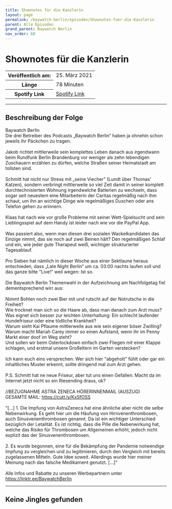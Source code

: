 ```yaml
---
title: Shownotes für die Kanzlerin
layout: page
permalink: /baywatch-berlin/episoden/Shownotes-fuer-die-Kanzlerin
parent: Alle Episoden
grand_parent: Baywatch Berlin
nav_order: 68
---
```


# Shownotes für die Kanzlerin
<table class="resp-table dcf-table dcf-table-responsive dcf-table-bordered dcf-table-striped dcf-w-100%">
                    <tbody>
                        <tr>
                            <th scope="row">Veröffentlich am:</th>
                            <td data-label="Veröffentlich am:">25. März 2021</td>
                        </tr>
                        <tr>
                            <th scope="row">Länge </th>
                            <td data-label="Länge ">78 Minuten</td>
                        </tr><tr>
                                <th scope="row">Spotify Link</th>
                                <td data-label="Spotify Link"><a href="https://open.spotify.com/episode/1IQUL3WiJYVvFcYgvJFe8I">Spotify Link</a></td>
                            </tr></tbody>
                </table>

***

## Beschreibung der Folge

<div>
Baywatch Berlin <br> Die drei Betreiber des Podcasts „Baywatch Berlin“ haben ja ohnehin schon jeweils ihr Päckchen zu tragen.  <br>  <br> Jakob richtet mittlerweile sein komplettes Leben danach aus irgendwann beim Rundfunk Berlin Brandenburg vor weniger als zehn lebendigen Zuschauern erzählen zu dürfen, welche Straßen seiner Heimatstadt am tollsten sind.  <br>  <br> Schmitt hat nicht nur Stress mit „seine Viecher" (Lundt über Thomas' Katzen), sondern verbringt mittlerweile so viel Zeit damit in seiner komplett durchtechnisierten Wohnung irgendwelche Batterien zu wechseln, dass sogar seit neuestem eine Mitarbeiterin der Caritas regelmäßig nach ihm schaut, um ihn an wichtige Dinge wie regelmäßiges Duschen oder ans Telefon gehen zu erinnern.  <br>  <br> Klaas hat nach wie vor große Probleme mit seiner Wett-Spielsucht und sein Lieblingsspiel auf dem Handy ist leider nach wie vor die PayPal App.  <br>  <br> Was passiert also, wenn man diesen drei sozialen Wackelkandidaten das Einzige nimmt, das sie noch auf zwei Beinen hält? Den regelmäßigen Schlaf und ein, wie jeder gute Therapeut weiß, wichtiger strukturierter Tagesablauf.  <br>  <br> Pro Sieben hat nämlich in dieser Woche aus einer Sektlaune heraus entschieden, dass „Late Night Berlin“ um ca. 03:00 nachts laufen soll und das ganze bitte "Live!" weil wegen: Ist so. <br>  <br> Die Baywatch Berlin Themenwahl in der Aufzeichnung am Nachfolgetag fiel dementsprechend wirr aus: <br>  <br> Nimmt Bohlen noch zwei Bier mit und rutscht auf der Notrutsche in die Freiheit?  <br> Wie trocknet man sich so die Haare ab, dass man danach zum Arzt muss?  <br> Was eignet sich besser zur leichten Unterhaltung: Ein schlecht laufender Hundefriseur oder eine tödliche Krankheit? <br> Warum sieht Kai Pflaume mittlerweile aus wie sein eigener böser Zwilling?  <br> Warum macht Mariah Carey immer so einen Aufstand, wenn ihr im Penny Markt einer doof im Weg steht? <br> Und sollen wir beim Osterlockdown einfach zwei Fliegen mit einer Klappe schlagen, und erstmal unsere Großeltern im Garten verstecken? <br>  <br> Ich kann euch eins versprechen: Wer sich hier "abgeholt" fühlt oder gar ein inhaltliches Muster erkennt, sollte dringend mal zum Arzt gehen. <br>  <br> P.S. Schmitt hat ne neue Friseur, aber tut uns einen Gefallen: Macht da im Internet jetzt nicht so ein Riesending draus, ok? <br>  <br> //BEZUGNAHME ASTRA ZENECA HÖRERINNENMAIL (AUSZUG) <br> GESAMTE MAIL: <a href="https://cutt.ly/KxSfOSS">https://cutt.ly/KxSfOSS</a> <br>  <br> "[...] 1. Die Impfung von AstraZeneca hat eine ähnliche aber nicht die selbe Nebenwirkung. Es geht hier um die Häufung von Hirnvenenthrombosen, auch Sinusvenenthrombosen genannt. Da ist ein wichtiger Unterschied bezüglich der Letalität. Es ist richtig, dass die Pille die Nebenwirkung hat, welche das Risiko für Thrombosen um Allgemeinen erhöht, jedoch nicht explizit das der Sinusvenenthrombosen. <br>  <br> 2. Es wurde begonnen, eine für die Bekämpfung der Pandemie notwendige Impfung zu vergleichen und zu legitimieren, durch den Vergleich mit bereits zugelassenen Mitteln. Gute Idee soweit. Allerdings wurde hier meiner Meinung nach das falsche Medikament genutzt.  [...]" <br>  <br> Alle Infos und Rabatte zu unseren Werbepartnern unter <a href="https://linktr.ee/BaywatchBerlin">https://linktr.ee/BaywatchBerlin</a>  
</div>

***

## Keine Jingles gefunden